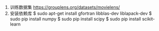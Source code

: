 1. 训练数据集 https://grouplens.org/datasets/movielens/
2. 安装依赖库
    $ sudo apt-get install gfortran libblas-dev liblapack-dev
    $ sudo pip install numpy 
    $ sudo pip install scipy 
    $ sudo pip install scikit-learn
